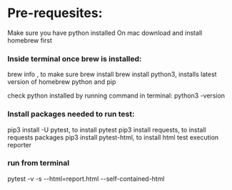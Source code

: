 # Pre-requesites:
Make sure you have python installed
On mac download and install homebrew first

### Inside terminal once brew is installed:
brew info , to make sure brew install
brew install python3, installs latest version of homebrew python and pip

check python installed by running command in terminal:
python3 -version

### Install packages needed to run test:
pip3 install -U pytest, to install pytest
pip3 install requests, to install requests packages
pip3 install pytest-html, to install html test execution reporter

### run from terminal
pytest -v -s --html=report.html --self-contained-html
